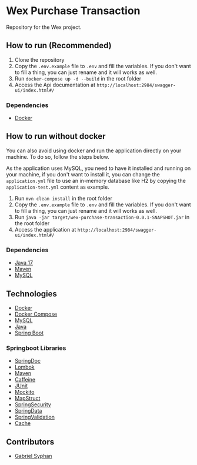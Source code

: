 # Wex Purchase Transaction
Repository for the Wex project.

## How to run (Recommended)
1. Clone the repository
2. Copy the `.env.example` file to `.env` and fill the variables. If you don't want to fill a thing, you can just rename and it will works as well.
3. Run `docker-compose up -d --build` in the root folder
4. Access the Api documentation at `http://localhost:2984/swagger-ui/index.html#/`

### Dependencies
- [Docker](https://docs.docker.com/install/)


## How to run without docker
You can also avoid using docker and run the application directly on your machine. To do so, follow the steps below.

As the application uses MySQL, you need to have it installed and running on your machine, if you don't want to install
it, you can change the `application.yml` file to use an in-memory database like H2 by copying the `application-test.yml` 
content as example.

1. Run `mvn clean install` in the root folder
2. Copy the `.env.example` file to `.env` and fill the variables. If you don't want to fill a thing, you can just rename and it will works as well.
3. Run `java -jar target/wex-purchase-transaction-0.0.1-SNAPSHOT.jar` in the root folder
4. Access the application at `http://localhost:2984/swagger-ui/index.html#/`

### Dependencies
- [Java 17](https://www.oracle.com/java/technologies/downloads/#java17)
- [Maven](https://maven.apache.org/)
- [MySQL](https://www.mysql.com/)

## Technologies
- [Docker](https://www.docker.com/)
- [Docker Compose](https://docs.docker.com/compose/)
- [MySQL](https://www.mysql.com/)
- [Java](https://www.java.com/pt_BR/)
- [Spring Boot](https://spring.io/projects/spring-boot)

### Springboot Libraries
- [SpringDoc](https://springdoc.org/)
- [Lombok](https://projectlombok.org/)
- [Maven](https://maven.apache.org/)
- [Caffeine](https://www.baeldung.com/spring-boot-caffeine-cache)
- [JUnit](https://junit.org/junit5/)
- [Mockito](https://site.mockito.org/)
- [MapStruct](https://mapstruct.org/)
- [SpringSecurity](https://spring.io/projects/spring-security)
- [SpringData](https://spring.io/projects/spring-data)
- [SpringValidation](https://spring.io/guides/gs/validating-form-input/)
- [Cache](https://spring.io/guides/gs/caching/)

## Contributors
- [Gabriel Syphan](https://linkedin.com/in/gabrielsyphan)
